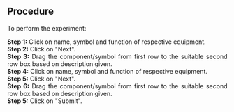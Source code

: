 ## Procedure<br>

<div style="text-align:justify;">

To perform the experiment:  
  
**Step 1:** Click on name, symbol and function of respective equipment.  
**Step 2:** Click on "Next".  
**Step 3:** Drag the component/symbol from first row to the suitable second row box based on description given.  
**Step 4:** Click on name, symbol and function of respective equipment.  
**Step 5:** Click on "Next".  
**Step 6:** Drag the component/symbol from first row to the suitable second row box based on description given.  
**Step 5:** Click on "Submit".

</div>